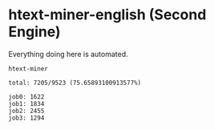 # htext-miner-english (Second Engine)

Everything doing here is automated.

```
htext-miner

total: 7205/9523 (75.65893100913577%)

job0: 1622
job1: 1834
job2: 2455
job3: 1294
```